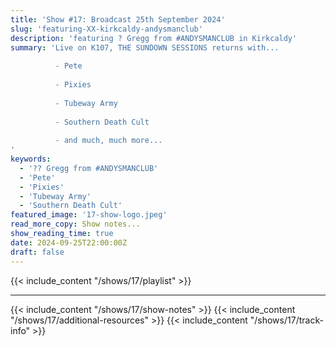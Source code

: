 ```yaml
---
title: 'Show #17: Broadcast 25th September 2024'
slug: 'featuring-XX-kirkcaldy-andysmanclub'
description: 'featuring ? Gregg from #ANDYSMANCLUB in Kirkcaldy'
summary: 'Live on K107, THE SUNDOWN SESSIONS returns with...
 
          - Pete
                    
          - Pixies
          
          - Tubeway Army
          
          - Southern Death Cult
          
          - and much, much more...
'
keywords:
  - '?? Gregg from #ANDYSMANCLUB'
  - 'Pete'
  - 'Pixies'
  - 'Tubeway Army'
  - 'Southern Death Cult'
featured_image: '17-show-logo.jpeg'
read_more_copy: Show notes...
show_reading_time: true
date: 2024-09-25T22:00:00Z
draft: false
---
```

{{< include_content "/shows/17/playlist" >}}

---

{{< include_content "/shows/17/show-notes" >}}
{{< include_content "/shows/17/additional-resources" >}}
{{< include_content "/shows/17/track-info" >}}